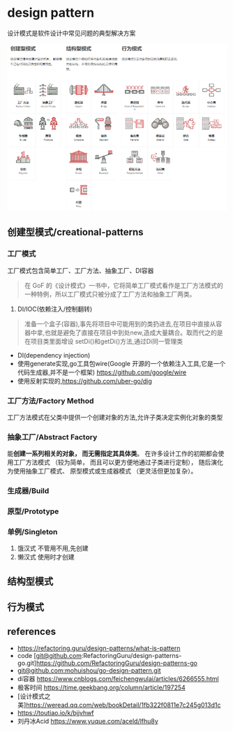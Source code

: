 # design pattern

设计模式是软件设计中常见问题的典型解决方案

![all](./view.PNG)

## 创建型模式/creational-patterns

### 工厂模式

工厂模式包含简单工厂、工厂方法、抽象工厂、DI容器

> 在 GoF 的《设计模式》一书中，它将简单工厂模式看作是工厂方法模式的一种特例，所以工厂模式只被分成了工厂方法和抽象工厂两类。

1. DI/IOC(依赖注入/控制翻转)

> 准备一个盒子(容器),事先将项目中可能用到的类扔进去,在项目中直接从容器中拿,也就是避免了直接在项目中到处new,造成大量耦合。取而代之的是在项目类里面增设 setDi()和getDi()方法,通过Di同一管理类

- DI(dependency injection)
- 使用generate实现,go工具包wire(Google 开源的一个依赖注入工具,它是一个代码生成器,并不是一个框架)  <https://github.com/google/wire>
- 使用反射实现的,<https://github.com/uber-go/dig>

### 工厂方法/Factory Method

工厂方法模式在父类中提供一个创建对象的方法,允许子类决定实例化对象的类型

### 抽象工厂/Abstract Factory

能**创建一系列相关的对象， 而无需指定其具体类**。
在许多设计工作的初期都会使用工厂方法模式 （较为简单， 而且可以更方便地通过子类进行定制）， 随后演化为使用抽象工厂模式、 原型模式或生成器模式 （更灵活但更加复杂）。

### 生成器/Build

### 原型/Prototype

### 单例/Singleton

1. 饿汉式
   不管用不用,先创建
2. 懒汉式
   使用时才创建

## 结构型模式

## 行为模式

## references

- <https://refactoring.guru/design-patterns/what-is-pattern>
- code [git@github.com:RefactoringGuru/design-patterns-go.git]<https://github.com/RefactoringGuru/design-patterns-go>
- [git@github.com:mohuishou/go-design-pattern.git](https://github.com/mohuishou/go-design-pattern)
- di容器 <https://www.cnblogs.com/feichengwulai/articles/6266555.html>
- 极客时间 <https://time.geekbang.org/column/article/197254>
- [设计模式之美]<https://weread.qq.com/web/bookDetail/1fb322f0811e7c245g013d1c>
- <https://toutiao.io/k/bjjvhwf>
- 刘丹冰Acid <https://www.yuque.com/aceld/lfhu8y>
